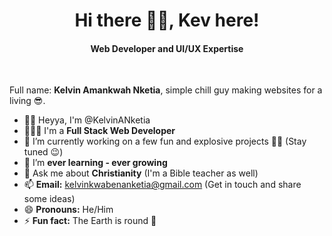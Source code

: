 <h1 align="center">Hi there 👋🏾, Kev here!</h1>
<h4 align="center">Web Developer and UI/UX Expertise </h4>

<br>

Full name: **Kelvin Amankwah Nketia**, simple chill guy making websites for a living 😎.

- 👋🏾 Heyya, I'm @KelvinANketia  
- 👨🏾‍💻 I'm a **Full Stack Web Developer**  
- 🔭 I’m currently working on a few fun and explosive projects 🥳🤭 (Stay tuned 😉)  
- 🌱 I’m **ever learning - ever growing**  
- 💬 Ask me about **Christianity** (I'm a Bible teacher as well)  
- 📫 **Email:** [kelvinkwabenanketia@gmail.com](mailto:kelvinkwabenanketia@gmail.com) (Get in touch and share some ideas)  
- 😄 **Pronouns:** He/Him  
- ⚡ **Fun fact:** The Earth is round 🙂  
